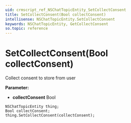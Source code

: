 ```yaml
---
uid: crmscript_ref_NSChatTopicEntity_SetCollectConsent
title: SetCollectConsent(Bool collectConsent)
intellisense: NSChatTopicEntity.SetCollectConsent
keywords: NSChatTopicEntity, GetCollectConsent
so.topic: reference
---
```


# SetCollectConsent(Bool collectConsent)

Collect consent to store from user

**Parameter:** 
* **collectConsent** Bool

```crmscript
NSChatTopicEntity thing;
Bool collectConsent;
thing.SetCollectConsent(collectConsent);
```

